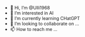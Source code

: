 - 👋 Hi, I’m @Ulli1968
- 👀 I’m interested in AI
- 🌱 I’m currently learning CHatGPT 
- 💞️ I’m looking to collaborate on ...
- 📫 How to reach me ...

<!---
Ulli1968/Ulli1968 is a ✨ special ✨ repository because its `README.md` (this file) appears on your GitHub profile.
You can click the Preview link to take a look at your changes.
--->
